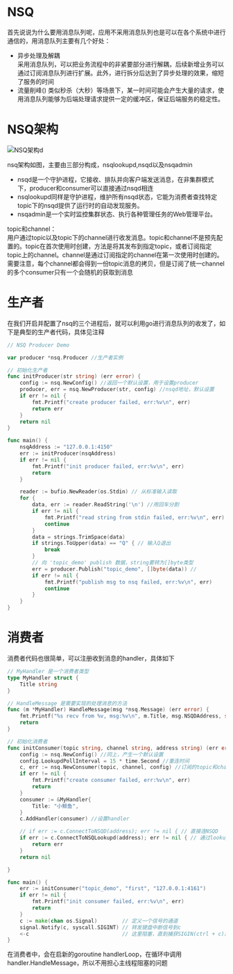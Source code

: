 # NSQ

首先说说为什么要用消息队列呢，应用不采用消息队列也是可以在各个系统中进行通信的，用消息队列主要有几个好处：
* 异步处理及解耦  
    采用消息队列，可以把业务流程中的非紧要部分进行解耦，后续新增业务可以通过订阅消息队列进行扩展。此外，进行拆分后达到了异步处理的效果，缩短了服务的时间
* 流量削峰()
    类似秒杀（大秒）等场景下，某一时间可能会产生大量的请求，使用消息队列能够为后端处理请求提供一定的缓冲区，保证后端服务的稳定性。

# NSQ架构

![NSQ架构d](https://www.liwenzhou.com/images/Go/nsq/nsq4.png)

nsq架构如图，主要由三部分构成，nsqlookupd,nsqd以及nsqadmin
* nsqd是一个守护进程，它接收、排队并向客户端发送消息，在非集群模式下，producer和consumer可以直接通过nsqd相连
* nsqlookupd同样是守护进程，维护所有nsqd状态，它能为消费者查找特定topic下的nsqd提供了运行时的自动发现服务。
* nsqadmin是一个实时监控集群状态、执行各种管理任务的Web管理平台。 

topic和channel：  
用户通过topic以及topic下的channel进行收发消息。topic和channel不是预先配置的。topic在首次使用时创建，方法是将其发布到指定topic，或者订阅指定topic上的channel。channel是通过订阅指定的channel在第一次使用时创建的。  
需要注意，每个channel都会得到一份topic消息的拷贝，但是订阅了统一channel的多个consumer只有一个会随机的获取到消息

# 生产者

在我们开启并配置了nsq的三个进程后，就可以利用go进行消息队列的收发了，如下是典型的生产者代码，具体见注释
```go
// NSQ Producer Demo

var producer *nsq.Producer //生产者实例

// 初始化生产者
func initProducer(str string) (err error) {
	config := nsq.NewConfig() //返回一个默认设置，用于设置producer
	producer, err = nsq.NewProducer(str, config) //nsqd地址，默认设置
	if err != nil {
		fmt.Printf("create producer failed, err:%v\n", err)
		return err
	}
	return nil
}

func main() {
	nsqAddress := "127.0.0.1:4150"
	err := initProducer(nsqAddress)
	if err != nil {
		fmt.Printf("init producer failed, err:%v\n", err)
		return
	}

	reader := bufio.NewReader(os.Stdin) // 从标准输入读取
	for {
		data, err := reader.ReadString('\n') //用回车分割
		if err != nil {
			fmt.Printf("read string from stdin failed, err:%v\n", err)
			continue
		}
		data = strings.TrimSpace(data)
		if strings.ToUpper(data) == "Q" { // 输入Q退出
			break
		}
		// 向 'topic_demo' publish 数据，string要转为[]byte类型
		err = producer.Publish("topic_demo", []byte(data)) //
		if err != nil {
			fmt.Printf("publish msg to nsq failed, err:%v\n", err)
			continue
		}
	}
}
```

# 消费者

消费者代码也很简单，可以注册收到消息的handler，具体如下
```go
// MyHandler 是一个消费者类型
type MyHandler struct {
	Title string
}

// HandleMessage 是需要实现的处理消息的方法
func (m *MyHandler) HandleMessage(msg *nsq.Message) (err error) {
	fmt.Printf("%s recv from %v, msg:%v\n", m.Title, msg.NSQDAddress, string(msg.Body))
	return
}

// 初始化消费者
func initConsumer(topic string, channel string, address string) (err error) {
	config := nsq.NewConfig() //同上，产生一个默认设置
	config.LookupdPollInterval = 15 * time.Second //重连时间
	c, err := nsq.NewConsumer(topic, channel, config) //订阅的topic和channel
	if err != nil {
		fmt.Printf("create consumer failed, err:%v\n", err)
		return
	}
	consumer := &MyHandler{
		Title: "小鲸鱼",
	}
	c.AddHandler(consumer) //设置handler

	// if err := c.ConnectToNSQD(address); err != nil { // 直接连NSQD
	if err := c.ConnectToNSQLookupd(address); err != nil { // 通过lookupd查询
		return err
	}
	return nil

}

func main() {
	err := initConsumer("topic_demo", "first", "127.0.0.1:4161")
	if err != nil {
		fmt.Printf("init consumer failed, err:%v\n", err)
		return
	}
	c := make(chan os.Signal)        // 定义一个信号的通道
	signal.Notify(c, syscall.SIGINT) // 转发键盘中断信号到c
	<-c                              // 这里阻塞，直到捕获SIGIN(ctrl + c)退出
}

```

在消费者中，会在启新的goroutine handlerLoop，在循环中调用handler.HandleMessage，所以不用担心主线程阻塞的问题

